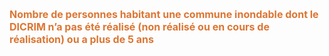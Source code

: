 <font size="3" color= "#dc7633"><b>
Nombre de personnes habitant une commune inondable dont le DICRIM n’a pas été réalisé (non réalisé ou en cours de réalisation) ou a plus de 5 ans
</b></font>
